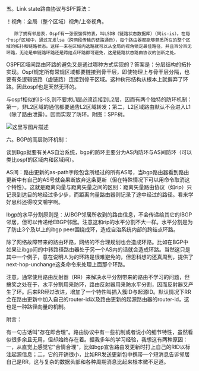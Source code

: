 五。Link state路由协议与SPF算法：

！视角：全局（整个区域）视角/上帝视角。

       除了拥有邻居表，Ospf有一张很强悍的表，叫LSDB（链路状态数据库）（同is-is）。在每个ospf区域中，通过互发lsa（跨网段传输的链路通告），每个路由器都能够获悉所在的整个区域的拓扑和链路状态。这样一来在区域内选路就可以从全局的视角锁定最佳路径，并且百分百无环路，无论是单链路环路还是跨结点环路都可避免，这是链路状态路由协议的创新之处。

   OSPF区域间路由环路的避免又是通过哪种方式实现的？答案是：分层结构的拓扑实现。Ospf规定所有常规区域都要链接到骨干层，即使物理上与骨干层分隔，也要有条逻辑链路（虚链路）连接到骨干区域。这种树形结构从根本上就摒弃了环路。因此ospf也是天然无环的。

   与ospf相似的IS-IS,则不要求L1层必须连接到L2层，因而有两个独特的防环机制：第一，非L2区域的通信都要通告L2区域转发；第二，L2区域路由默认不会进入L1（除了路由泄露）。因而实现了防环。附图：SPF树。

![这里写图片描述](https://image-store.slidesharecdn.com/7499d7c5-05a3-44d4-aade-f4d8c09c392d-original.jpeg)

六。BGP的高层防环机制：

   谈到Bgp就要有关AS自治系统，bgp的防环主要分为AS内防环与AS间防环（可以类比ospf的区域内和区域间）。

   AS间：路由更新的as-path字段包含所经过的所有AS号，当bgp路由器看到路由更新中有自己的AS号就会果断放弃这条更新（但在特殊情况下可以用命令取消这个特性）。这就是距离向量与距离矢量之间的区别：距离矢量路由协议（如rip）只记录到达目的地经过多少步，而距离向量路由器则记录了途中经过的路径。看来学好思科还得咬文嚼字啊。

   Ibgp的水平分割原则是：从IBGP邻居所收到的路由信息，不会传递给其它的IBGP邻居，但可以传递给EBGP邻居。注意这和rip的水平分割不大一样。水平分割是为了防止3个及以上的ibgp peer围绕成环，造成自治系统内部的跨结点环路。

   除了网络故障带来的路由环路，网络的不合理规划也会造成环路。比如在BGP中如果让ibgp间的中转路径路由器处于另一个AS内的话就会造成环路。当然这只是其中一个例子，意在说明人为的环路是很难避免的，但思科想的还真周到，提供了next-hop-unchange这条命令来处理上面那个环路。

   注意，通常使用路由反射器（RR）来解决水平分割带来的路由不学习的问题，但搞笑之处在于，水平分割用来防环，路由反射器用来防水平分割，因而反射器又产生了环。后来RR经过改进，增加了一个特性叫插入簇ID与起源ID。默认情况下RR会在路由更新中加入自己的router-id以及路由更新的起源路由器的router-id，这也是一种路径向量的机制。

附言：

   有一句古话叫"存在即合理"。路由协议中有一些机制或者说小的细节特性，虽然看似很多余且无用，但却始终存在着。据我多年的学习经验，我想这有两种原因：一，从直觉上感觉它"合情合理"，比如bgp宣告路由发更新时打上自己的RID以标注起源信息；二，它的开销很小，比如RR发送更新包中携带一个短消息告诉邻居自己是RR，这与复杂的数据头部和各种周期消息比起来根本微不足道。